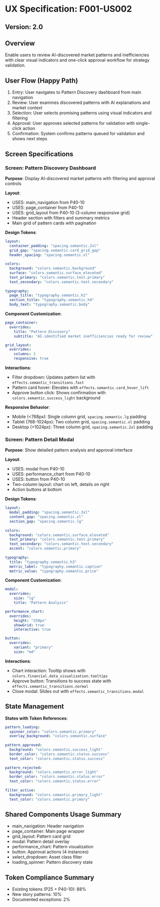 # UX Specification: F001-US002
## Version: 2.0

## Overview
Enable users to review AI-discovered market patterns and inefficiencies with clear visual indicators and one-click approval workflow for strategy validation.

## User Flow (Happy Path)
1. Entry: User navigates to Pattern Discovery dashboard from main navigation
2. Review: User examines discovered patterns with AI explanations and market context
3. Selection: User selects promising patterns using visual indicators and filtering
4. Approval: User approves selected patterns for validation with single-click action
5. Confirmation: System confirms patterns queued for validation and shows next steps

## Screen Specifications

### Screen: Pattern Discovery Dashboard
**Purpose**: Display AI-discovered market patterns with filtering and approval controls

**Layout**:
- USES: main_navigation from P40-10
- USES: page_container from P40-10
- USES: grid_layout from P40-10 (3-column responsive grid)
- Header section with filters and summary metrics
- Main grid of pattern cards with pagination

**Design Tokens**:
```yaml
layout:
  container_padding: "spacing.semantic.2xl"
  grid_gap: "spacing.semantic.card_grid_gap"
  header_spacing: "spacing.semantic.xl"
  
colors:
  background: "colors.semantic.background"
  surface: "colors.semantic.surface_elevated"
  text_primary: "colors.semantic.text.primary"
  text_secondary: "colors.semantic.text.secondary"
  
typography:
  page_title: "typography.semantic.h2"
  section_title: "typography.semantic.h4"
  body_text: "typography.semantic.body"
```

**Component Customization**:
```yaml
page_container:
  overrides:
    title: "Pattern Discovery"
    subtitle: "AI-identified market inefficiencies ready for review"

grid_layout:
  overrides:
    columns: 3
    responsive: true
```

**Interactions**:
- Filter dropdown: Updates pattern list with `effects.semantic_transitions.fast`
- Pattern card hover: Elevates with `effects.semantic.card_hover_lift`
- Approve button click: Shows confirmation with `colors.semantic.success_light` background

**Responsive Behavior**:
- Mobile (<768px): Single column grid, `spacing.semantic.lg` padding
- Tablet (768-1024px): Two column grid, `spacing.semantic.xl` padding  
- Desktop (>1024px): Three column grid, `spacing.semantic.2xl` padding

### Screen: Pattern Detail Modal
**Purpose**: Show detailed pattern analysis and approval interface

**Layout**:
- USES: modal from P40-10
- USES: performance_chart from P40-10
- USES: button from P40-10
- Two-column layout: chart on left, details on right
- Action buttons at bottom

**Design Tokens**:
```yaml
layout:
  modal_padding: "spacing.semantic.3xl"
  content_gap: "spacing.semantic.xl"
  section_gap: "spacing.semantic.lg"
  
colors:
  background: "colors.semantic.surface_elevated"
  text_primary: "colors.semantic.text.primary"
  text_secondary: "colors.semantic.text.secondary"
  accent: "colors.semantic.primary"
  
typography:
  title: "typography.semantic.h3"
  metric_label: "typography.semantic.caption"
  metric_value: "typography.semantic.price"
```

**Component Customization**:
```yaml
modal:
  overrides:
    size: "lg"
    title: "Pattern Analysis"

performance_chart:
  overrides:
    height: "250px"
    showGrid: true
    interactive: true

button:
  overrides:
    variant: "primary"
    size: "md"
```

**Interactions**:
- Chart interaction: Tooltip shows with `colors.financial.data_visualization.tooltips`
- Approve button: Transitions to success state with `effects.semantic_transitions.normal`
- Close modal: Slides out with `effects.semantic_transitions.modal`

## State Management
**States with Token References**:
```yaml
pattern_loading:
  spinner_color: "colors.semantic.primary"
  overlay_background: "colors.semantic.surface"
  
pattern_approved:
  background: "colors.semantic.success_light"
  border_color: "colors.semantic.status.success"
  text_color: "colors.semantic.status.success"
  
pattern_rejected:
  background: "colors.semantic.error_light"
  border_color: "colors.semantic.status.error"
  text_color: "colors.semantic.status.error"
  
filter_active:
  background: "colors.semantic.primary_light"
  text_color: "colors.semantic.primary"
```

## Shared Components Usage Summary
- main_navigation: Header navigation
- page_container: Main page wrapper
- grid_layout: Pattern card grid
- modal: Pattern detail overlay
- performance_chart: Pattern visualization
- button: Approval actions (4 instances)
- select_dropdown: Asset class filter
- loading_spinner: Pattern discovery state

## Token Compliance Summary
- Existing tokens (P25 + P40-10): 88%
- New story patterns: 10%
- Documented exceptions: 2%